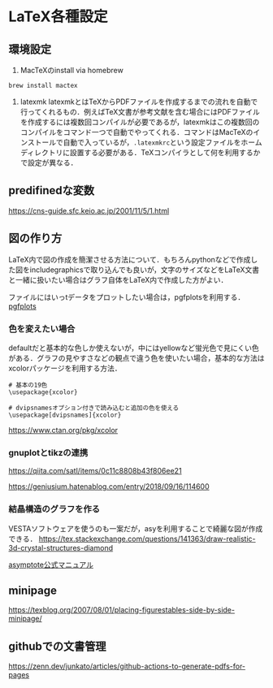 # LaTeX各種設定


## 環境設定
1. MacTeXのinstall via homebrew
```
brew install mactex
```


1. latexmk
latexmkとはTeXからPDFファイルを作成するまでの流れを自動で行ってくれるもの．例えばTeX文書が参考文献を含む場合にはPDFファイルを作成するには複数回コンパイルが必要であるが，latexmkはこの複数回のコンパイルをコマンド一つで自動でやってくれる．コマンドはMacTeXのインストールで自動で入っているが，`.latexmkrc`という設定ファイルをホームディレクトリに設置する必要がある．TeXコンパイラとして何を利用するかで設定が異なる．

<!--http://www2.yukawa.kyoto-u.ac.jp/~koudai.sugimoto/dokuwiki/doku.php?id=latex:latexmk%E3%81%AE%E8%A8%AD%E5%AE%9A
-->


## predifinedな変数
https://cns-guide.sfc.keio.ac.jp/2001/11/5/1.html



## 図の作り方
LaTeX内で図の作成を簡潔させる方法について．もちろんpythonなどで作成した図をincludegraphicsで取り込んでも良いが，文字のサイズなどをLaTeX文書と一緒に扱いたい場合はグラフ自体をLaTeX内で作成した方がよい．

ファイルにはいっtデータをプロットしたい場合は，pgfplotsを利用する．
[pgfplots](pgfplots.md)

### 色を変えたい場合

defaultだと基本的な色しか使えないが，中にはyellowなど蛍光色で見にくい色がある．グラフの見やすさなどの観点で違う色を使いたい場合，基本的な方法はxcolorパッケージを利用する方法．
```
# 基本の19色
\usepackage{xcolor}

# dvipsnamesオプション付きで読み込むと追加の色を使える
\usepackage[dvipsnames]{xcolor}
```
https://www.ctan.org/pkg/xcolor


### gnuplotとtikzの連携
https://qiita.com/satl/items/0c11c8808b43f806ee21

https://geniusium.hatenablog.com/entry/2018/09/16/114600


### 結晶構造のグラフを作る
VESTAソフトウェアを使うのも一案だが，asyを利用することで綺麗な図が作成できる．
https://tex.stackexchange.com/questions/141363/draw-realistic-3d-crystal-structures-diamond

[asymptote公式マニュアル](https://asymptote.sourceforge.io/asymptote.pdf)


## minipage

https://texblog.org/2007/08/01/placing-figurestables-side-by-side-minipage/


## githubでの文書管理
https://zenn.dev/junkato/articles/github-actions-to-generate-pdfs-for-pages


